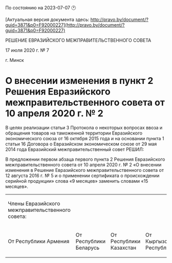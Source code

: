 По состоянию на 2023-07-07 &#x1F550;

[Актуальная версия документа здесь: http://pravo.by/document/?guid=3871&p0=F92000227](http://pravo.by/document/?guid=3871&p0=F92000227)

<p>РЕШЕНИЕ ЕВРАЗИЙСКОГО МЕЖПРАВИТЕЛЬСТВЕННОГО СОВЕТА</p>
<p>17 июля 2020 г. № 7</p>
<p>г. Минск</p>
<h1>О внесении изменения в пункт 2 Решения Евразийского межправительственного совета от 10 апреля 2020 г. № 2</h1>
<p>В целях реализации статьи 3 Протокола о некоторых вопросах ввоза и обращения товаров на таможенной территории Евразийского экономического союза от 16 октября 2015 года и на основании пункта 1 статьи 16 Договора о Евразийском экономическом союзе от 29 мая 2014 года Евразийский межправительственный совет РЕШИЛ:</p>
<p>В предложении первом абзаца первого пункта 2 Решения Евразийского межправительственного совета от 10 апреля 2020 г. № 2 «О внесении изменения в Решение Евразийского межправительственного совета от 12 августа 2016 г. № 5 и о применении сертификата о происхождении серийной продукции» слова «9 месяцев» заменить словами «15 месяцев».</p>
<p></p>
<table>
<tr><td><p>Члены Евразийского межправительственного совета:</p></td></tr>
<tr>
<td><p>От Республики Армения</p></td>
<td><p>От Республики Беларусь</p></td>
<td><p>От Республики Казахстан</p></td>
<td><p>От Кыргызской Республики</p></td>
<td><p>От Российской Федерации</p></td>
</tr>
</table>
<p></p>